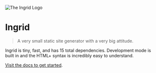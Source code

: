 ![The Ingrid Logo](/logo.svg)

# Ingrid
> A very small static site generator with a very big attitude.

Ingrid is tiny, fast, and has 15 total dependencies. Development mode is built in and the HTML+ syntax is incredibly easy to understand.

[Visit the docs to get started](https://docs.ingrid-ssg.com).
